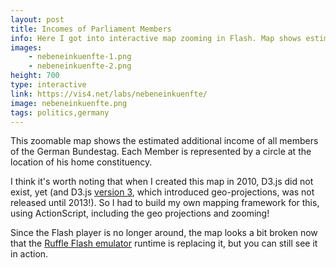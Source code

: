 ```yaml
---
layout: post
title: Incomes of Parliament Members
info: Here I got into interactive map zooming in Flash. Map shows estimated incomes of members of the German parliament.
images:
    - nebeneinkuenfte-1.png
    - nebeneinkuenfte-2.png
height: 700
type: interactive
link: https://vis4.net/labs/nebeneinkuenfte/
image: nebeneinkuenfte.png
tags: politics,germany
---
```


This zoomable map shows the estimated additional income of all members of the German Bundestag. Each Member is represented by a circle at the location of his home constituency.

I think it's worth noting that when I created this map in 2010, D3.js did not exist, yet (and D3.js [version 3](https://github.com/d3/d3/releases/tag/v3.0.0), which introduced geo-projections, was not released until 2013!). So I had to build my own mapping framework for this, using ActionScript, including the geo projections and zooming!

Since the Flash player is no longer around, the map looks a bit broken now that the [Ruffle Flash emulator](https://ruffle.rs/) runtime is replacing it, but you can still see it in action.
